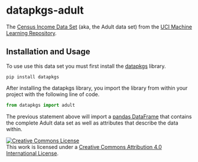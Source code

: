 # datapkgs-adult

The [Census Income Data Set][1] (aka, the Adult data set) from the [UCI Machine Learning Repository][2].

## Installation and Usage

To use use this data set you must first install the [datapkgs][3] library. 

```
pip install datapkgs
```

After installing the datapkgs library, you import the library from within your project with the following line of code.

```python
from datapkgs import adult
```

The previous statement above will import a [pandas DataFrame][4] that contains the complete Adult data set as well as attributes that describe the data within.

<a rel="license" href="http://creativecommons.org/licenses/by/4.0/"><img alt="Creative Commons License" style="border-width:0" src="https://i.creativecommons.org/l/by/4.0/80x15.png" /></a><br />This work is licensed under a <a rel="license" href="http://creativecommons.org/licenses/by/4.0/">Creative Commons Attribution 4.0 International License</a>.

[1]: http://archive.ics.uci.edu/ml/datasets/Census+Income
[2]: http://archive.ics.uci.edu/ml/index.php
[3]: https://github.com/croach/datapkgs
[4]: https://pandas.pydata.org/pandas-docs/stable/generated/pandas.DataFrame.html
